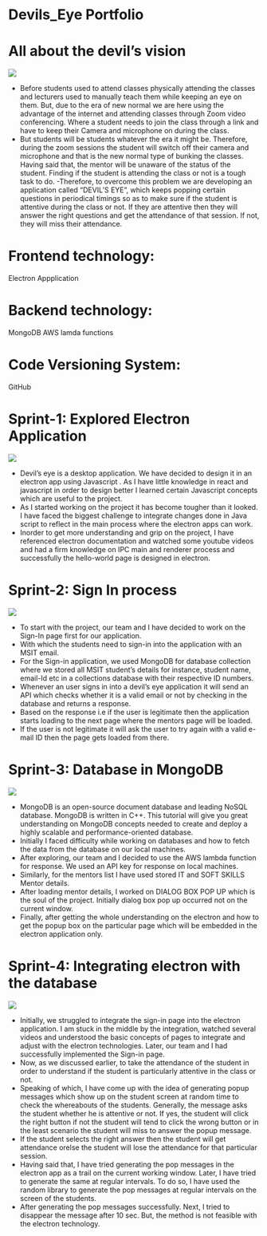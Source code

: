 # Devils_Eye Portfolio
# All about the devil’s vision
![](images/devilseye.jpg)
- Before students used to attend classes physically attending the classes and lecturers used to manually teach them while keeping an eye on them. But, due to the era of new normal we are here using the advantage of the internet and attending classes through Zoom video conferencing. Where a student needs to join the class through a link and have to keep their Camera and microphone on during the class.
- But students will be students whatever the era it might be. Therefore, during the zoom sessions the student will switch off their camera and microphone and that is the new normal type of bunking the classes. Having said that, the mentor will be unaware of the status of the student. Finding if the student is attending the class or not is a tough task to do. -Therefore, to overcome this problem we are developing an application called “DEVIL’S EYE”, which keeps popping certain questions in periodical timings so as to make sure if the student is attentive during the class or not. If they are attentive then they will answer the right questions and get the attendance of that session. If not, they will miss their attendance.
# Frontend technology:
Electron Appplication
# Backend technology:
MongoDB
AWS lamda functions
# Code Versioning System:
GitHub
# Sprint-1: Explored Electron Application
![](images/Sprint1.jpg)
- Devil’s eye is a desktop application. We have decided to design it in an electron app using Javascript . As I have little knowledge in react and javascript in order to design better I learned certain Javascript concepts which are useful to the project.
- As I started working on the project it has become tougher than it looked. I have faced the biggest challenge to integrate changes done in Java script to reflect in the main process where the electron apps can work.
- Inorder to get more understanding and grip on the project, I have referenced electron documentation and watched some youtube videos and had a firm knowledge on IPC main and renderer process and successfully the hello-world page is designed in electron.

# Sprint-2: Sign In process
![](images/sprint2.jpg)
- To start with the project, our team and I have decided to work on the Sign-In page first for our application.
- With which the students need to sign-in into the application with an MSIT email.
- For the Sign-in application, we used MongoDB for database collection where we stored all MSIT student’s details for instance, student name, email-Id etc in a collections database with their respective ID numbers.
- Whenever an user signs in into a devil’s eye application it will send an API which checks whether it is a valid email or not by checking in the database and returns a response.
- Based on the response i.e if the user is legitimate then the application starts loading to the next page where the mentors page will be loaded.
- If the user is not legitimate it will ask the user to try again with a valid e-mail ID then the page gets loaded from there.

# Sprint-3: Database in MongoDB
![](images/Sprint3.png)
- MongoDB is an open-source document database and leading NoSQL database. MongoDB is written in C++. This tutorial will give you great understanding on MongoDB concepts needed to create and deploy a highly scalable and performance-oriented database.
- Initially I faced difficulty while working on databases and how to fetch the data from the database on our local machines.
- After exploring, our team and I decided to use the AWS lambda function for response. We used an API key for response on local machines.
- Similarly, for the mentors list I have used stored IT and SOFT SKILLS Mentor details.
- After loading mentor details, I worked on DIALOG BOX POP UP which is the soul of the project. Initially dialog box pop up occurred not on the current window.
- Finally, after getting the whole understanding on the electron and how to get the popup box on the particular page which will be embedded in the electron application only.

# Sprint-4: Integrating electron with the database
![](images/sprint-4.png)
- Initially, we struggled to integrate the sign-in page into the electron application. I am stuck in the middle by the integration, watched several videos and understood the basic concepts of pages to integrate and adjust with the electron technologies. Later, our team and I had successfully implemented the Sign-in page.
- Now, as we discussed earlier, to take the attendance of the student in order to understand if the student is particularly attentive in the class or not. 
- Speaking of which, I have come up with the idea of generating popup messages which show up on the student screen at random time to check the whereabouts of the students. 
Generally, the message asks the student whether he is attentive or not. If yes, the student will click the right button if not the student will tend to click the wrong button or in the least scenario the student will miss to answer the popup message.
- If the student selects the right answer then the student will get attendance orelse the student will lose the attendance for that particular session.
- Having said that, I have tried generating the pop messages in the electron app as a trail on the current working window. Later, I have tried to generate the same at regular intervals. To do so, I have used the random library to generate the pop messages at regular intervals on the screen of the students. 
- After generating the pop messages successfully. Next, I tried to disappear the message after 10 sec. But, the method is not feasible with the electron technology. 


